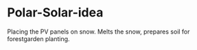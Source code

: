# Polar-Solar-idea
Placing the PV panels on snow. Melts the snow, prepares soil for forestgarden planting.

